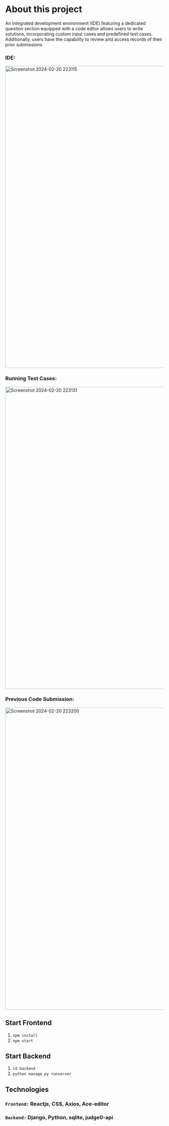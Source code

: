 # About this project

An integrated development environment (IDE) featuring a dedicated question section equipped with a code editor allows users to write solutions, incorporating custom input cases and predefined test cases. Additionally, users have the capability to review and access records of their prior submissions.

### IDE: 
<img width="960" alt="Screenshot 2024-02-20 223115" src="https://github.com/imneerajkumar/algo-assignment/assets/79255742/19887c70-8632-4fc6-89fb-eabe9a2b6830">

### Running Test Cases:

<img width="960" alt="Screenshot 2024-02-20 223131" src="https://github.com/imneerajkumar/algo-assignment/assets/79255742/4ddc699f-35b0-45e9-a920-3048ef980b71">

### Previous Code Submission:

<img width="960" alt="Screenshot 2024-02-20 223200" src="https://github.com/imneerajkumar/algo-assignment/assets/79255742/5fb83676-4152-4a16-a4a7-15b3f2d1e7a6">

## Start Frontend

1. `npm install`
2. `npm start`

## Start Backend

1. `cd backend`
2. `python manage.py runserver`

## Technologies

### `Frontend:` Reactjs, CSS, Axios, Ace-editor

### `Backend:` Django, Python, sqlite, judge0-api
